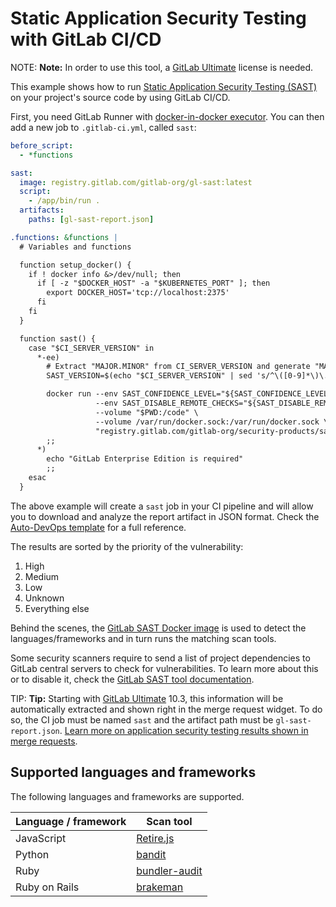 # Static Application Security Testing with GitLab CI/CD

NOTE: **Note:**
In order to use this tool, a [GitLab Ultimate][ee] license
is needed.

This example shows how to run
[Static Application Security Testing (SAST)](https://en.wikipedia.org/wiki/Static_program_analysis)
on your project's source code by using GitLab CI/CD.

First, you need GitLab Runner with [docker-in-docker executor](https://docs.gitlab.com/ee/ci/docker/using_docker_build.html#use-docker-in-docker-executor).
You can then add a new job to `.gitlab-ci.yml`, called `sast`:

```yaml
before_script:
  - *functions

sast:
  image: registry.gitlab.com/gitlab-org/gl-sast:latest
  script:
    - /app/bin/run .
  artifacts:
    paths: [gl-sast-report.json]

.functions: &functions |
  # Variables and functions

  function setup_docker() {
    if ! docker info &>/dev/null; then
      if [ -z "$DOCKER_HOST" -a "$KUBERNETES_PORT" ]; then
        export DOCKER_HOST='tcp://localhost:2375'
      fi
    fi
  }

  function sast() {
    case "$CI_SERVER_VERSION" in
      *-ee)
        # Extract "MAJOR.MINOR" from CI_SERVER_VERSION and generate "MAJOR-MINOR-stable"
        SAST_VERSION=$(echo "$CI_SERVER_VERSION" | sed 's/^\([0-9]*\)\.\([0-9]*\).*/\1-\2-stable/')

        docker run --env SAST_CONFIDENCE_LEVEL="${SAST_CONFIDENCE_LEVEL:-3}" \
                   --env SAST_DISABLE_REMOTE_CHECKS="${SAST_DISABLE_REMOTE_CHECKS:-false}" \
                   --volume "$PWD:/code" \
                   --volume /var/run/docker.sock:/var/run/docker.sock \
                   "registry.gitlab.com/gitlab-org/security-products/sast:$SAST_VERSION" /app/bin/run /code
        ;;
      *)
        echo "GitLab Enterprise Edition is required"
        ;;
    esac
  }
```

The above example will create a `sast` job in your CI pipeline and will allow
you to download and analyze the report artifact in JSON format. Check the
[Auto-DevOps template](https://gitlab.com/gitlab-org/gitlab-ci-yml/blob/master/Auto-DevOps.gitlab-ci.yml)
for a full reference.

The results are sorted by the priority of the vulnerability:

1. High
1. Medium
1. Low
1. Unknown
1. Everything else

Behind the scenes, the [GitLab SAST Docker image](https://gitlab.com/gitlab-org/security-products/sast)
is used to detect the languages/frameworks and in turn runs the matching scan tools.

Some security scanners require to send a list of project dependencies to GitLab
central servers to check for vulnerabilities. To learn more about this or to
disable it, check the [GitLab SAST tool documentation](https://gitlab.com/gitlab-org/security-products/sast#remote-checks).

TIP: **Tip:**
Starting with [GitLab Ultimate][ee] 10.3, this information will
be automatically extracted and shown right in the merge request widget. To do
so, the CI job must be named `sast` and the artifact path must be
`gl-sast-report.json`.
[Learn more on application security testing results shown in merge requests](../../user/project/merge_requests/sast.md).

## Supported languages and frameworks

The following languages and frameworks are supported.

| Language / framework | Scan tool |
| -------------------- | --------- |
| JavaScript    | [Retire.js](https://retirejs.github.io/retire.js)
| Python        | [bandit](https://github.com/openstack/bandit) |
| Ruby          | [bundler-audit](https://github.com/rubysec/bundler-audit) |
| Ruby on Rails | [brakeman](https://brakemanscanner.org) |

[ee]: https://about.gitlab.com/products/
